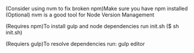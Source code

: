 (Consider using nvm to fix broken npm)Make sure you have npm installed
(Optional) nvm is a good tool for Node Version Management

(Requires npm)To install gulp and node dependencies run init.sh ($ sh init.sh) 

(Requiers gulp)To resolve dependencies run:
gulp editor

